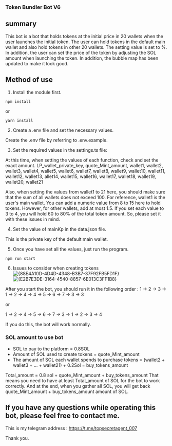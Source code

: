 ### Token Bundler Bot V6

## summary

This bot is a bot that holds tokens at the initial price in 20 wallets when the user launches the initial token.
The user can hold tokens in the default main wallet and also hold tokens in other 20 wallets. The setting value is set to %.
In addition, the user can set the price of the token by adjusting the SOL amount when launching the token.
In addition, the bubble map has been updated to make it look good.

## Method of use

1. Install the module first.

  ```
  npm install
  ```

  or 

  ```
  yarn install
  ```


2. Create a .env file and set the necessary values.

Create the .env file by referring to .env.example.

3. Set the required values ​​in the settings.ts file:

  At this time, when setting the values ​​of each function, check and set the exact amount.
  LP_wallet_private_key,  quote_Mint_amount,  wallet1,  wallet2,  wallet3,  wallet4,  wallet5,  wallet6,  wallet7,  wallet8,  wallet9,  wallet10,  wallet11,  wallet12,  wallet13,  allet14,  wallet15,  wallet16,  wallet17,  wallet18,  wallet19,  wallet20,  wallet21

  Also, when setting the values ​​from wallet1 to 21 here, you should make sure that the sum of all wallets does not exceed 100.
  For reference, wallet1 is the user's main wallet. You can add a numeric value from 8 to 15 here to hold tokens.
  However, for other wallets, add at most 1.5.
  If you set each value to 3 to 4, you will hold 60 to 80% of the total token amount.
  So, please set it with these issues in mind.

4. Set the value of mainKp in the data.json file. 

  This is the private key of the default main wallet.

5. Once you have set all the values, just run the program.

  ```
  npm run start
  ```

6. Issues to consider when creating tokens
![{88E4A10D-4D4D-4348-B3B7-37F92FB5FD1F}](https://github.com/user-attachments/assets/4ec0ed31-4298-4496-b9bb-ae50d654794d)
![{E2B7E3DE-3164-4540-8857-6E013C3FF1B8}](https://github.com/user-attachments/assets/2910f07d-4cad-4a1a-bfc0-218ecd8b0ba5)


  After you start the bot, you should run it in the following order : 
  1 -> 2 -> 3 -> 1 -> 2 -> 4 -> 4 -> 5 -> 6 -> 7 -> 3 -> 3

  or

  1 -> 2 -> 4 -> 5 -> 6 -> 7 -> 3 -> 1 -> 2 -> 3 -> 4

  If you do this, the bot will work normally.
  
### SOL amount to use bot

  - SOL to pay to the platform = 0.8SOL
  - Amount of SOL used to create tokens = quote_Mint_amount
  - The amount of SOL each wallet spends to purchase tokens = (wallet2 + wallet3 + ... + wallet21) + 0.2Sol = buy_tokens_amount

  Total_amount = 0.8 sol + quote_Mint_amount + buy_tokens_amount
  That means you need to have at least Total_amount of SOL for the bot to work correctly.
  And at the end, when you gather all SOL, you will get back quote_Mint_amount + buy_tokens_amount amount of SOL.

## If you have any questions while operating this bot, please feel free to contact me.

This is my telegram address : https://t.me/topsecretagent_007

Thank you.

